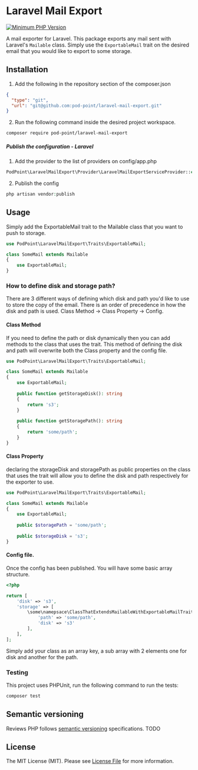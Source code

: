 # Laravel Mail Export

[![Minimum PHP Version](https://img.shields.io/badge/php-%3E%3D%207.1-8892BF.svg?style=flat-square)](https://php.net/)

A mail exporter for Laravel. This package exports any mail sent with Laravel's `Mailable` class. Simply use the `ExportableMail` trait on the desired email that you would like to export to some storage.

## Installation

1. Add the following in the repository section of the composer.json
```json
{
  "type": "git",
  "url": "git@github.com:pod-point/laravel-mail-export.git"
}
```
2. Run the following command inside the desired project workspace.
```bash
composer require pod-point/laravel-mail-export
```
##### Publish the configuration - Laravel
1. Add the provider to the list of providers on config/app.php
```php
PodPoint\LaravelMailExport\Provider\LaravelMailExportServiceProvider::class,
```

2. Publish the config
```php
php artisan vendor:publish
```

## Usage

Simply add the ExportableMail trait to the Mailable class that you want to push to storage.

```php
use PodPoint\LaravelMailExport\Traits\ExportableMail;

class SomeMail extends Mailable
{
    use ExportableMail;
}
```

### How to define disk and storage path?

There are 3 different ways of defining which disk and path you'd like to use to store the copy of the email. There is an order of precedence in how the disk and path is used. Class Method -> Class Property -> Config.

#### Class Method
If you need to define the path or disk dynamically then you can add methods to the class that uses the trait. This method of defining the disk and path will overwrite both the Class property and the config file.

```php
use PodPoint\LaravelMailExport\Traits\ExportableMail;

class SomeMail extends Mailable
{
    use ExportableMail;
    
    public function getStorageDisk(): string
    {
        return 's3';
    }
    
    public function getStoragePath(): string
    {
        return 'some/path';
    }
}
```

#### Class Property
declaring the storageDisk and storagePath as public properties on the class that uses the trait will allow you to define the disk and path respectively for the exporter to use.

```php
use PodPoint\LaravelMailExport\Traits\ExportableMail;

class SomeMail extends Mailable
{
    use ExportableMail;
    
    public $storagePath = 'some/path';
    
    public $storageDisk = 's3';
}
```

#### Config file.
Once the config has been published. You will have some basic array structure.

```php
<?php

return [
    'disk' => 's3',
    'storage' => [
        \some\namepsace\ClassThatExtendsMailableWithExportableMailTrait::class => [
            'path' => 'some/path',
            'disk' => 's3'
        ],
    ],
];
```

Simply add your class as an array key, a sub array with 2 elements one for disk and another for the path.

### Testing

This project uses PHPUnit, run the following command to run the tests:
```bash
composer test
```


## Semantic versioning
Reviews PHP follows [semantic versioning](https://semver.org/) specifications. TODO

## License
The MIT License (MIT). Please see [License File](https://github.com/Pod-Point/reviews-php/LICENCE) for more information.
